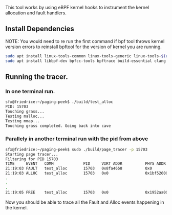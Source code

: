 This tool works by using eBPF kernel hooks to instrument the kernel allocation and fault handlers. 

## Install Dependencies
NOTE: You would need to re run the first command if bpf tool throws kernel version errors to reinstall bpftool for the version of kernel you are running. 
```sh
sudo apt install linux-tools-common linux-tools-generic linux-tools-$(uname -r) 
sudo apt install libbpf-dev bpfcc-tools bpftrace build-essential clang llvm
```

## Running the tracer.

### In one terminal run.
```sh
sfx@friedrice:~/paging-peek$ ./build/test_alloc 
PID: 15703
Touching grass...
Testing malloc...
Testing mmap...
Touching grass completed. Going back into cave
```

### Parallely in another terminal run with the pid from above
```sh
sfx@friedrice:~/paging-peek$ sudo ./build/page_tracer -p 15703
Starting page tracer...
Filtering for PID 15703
TIME     EVENT   COMM             PID     VIRT ADDR          PHYS ADDR          SIZE       INFO
21:19:03 FAULT   test_alloc       15703   0x8fa46b8          0x0                           
21:19:03 ALLOC   test_alloc       15703   0x0                0x1bf526000        4.00KB     single
.
.
.
21:19:05 FREE    test_alloc       15703   0x0                0x1952aa000                   
```

Now you should be able to trace all the Fault and Alloc events happening in the kernel.
